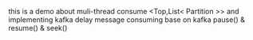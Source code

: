 this is a demo about muli-thread consume <Top,List< Partition >> and implementing kafka delay message consuming base on kafka pause() & resume() & seek()
